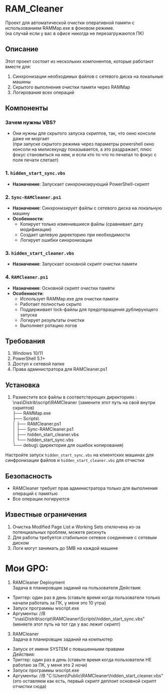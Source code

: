 # RAM_Cleaner
Проект для автоматической очистки оперативной памяти с использованием RAMMap.exe в фоновом режиме.  
(на случай если у вас в офисе никогда не перезагружаются ПК)

## Описание
Этот проект состоит из нескольких компонентов, которые работают вместе для:
1. Синхронизации необходимых файлов с сетевого диска на локальные машины
2. Скрытого выполнения очистки памяти через RAMMap
3. Логирования всех операций

## Компоненты
### Зачем нужны VBS?
- Они нужны для скрытого запуска скриптов, так, что окно консоли даже не моргает  
(при запуске скрытого режима через параметры powershell окно консоли на милисекунду показывается, а это раздражает, плюс фокус становиться на нем, и если кто то что то печатал то фокус с поля печати слетает)

### 1. `hidden_start_sync.vbs`
- **Назначение**: Запускает синхронизирующий PowerShell-скрипт

### 2. `Sync-RAMCleaner.ps1`
- **Назначение**: Синхронизирует файлы с сетевого диска на локальную машину
- **Особенности**:
  - Копирует только изменившиеся файлы (сравнивает дату модификации)
  - Создает целевую директорию при необходимости
  - Логирует ошибки синхронизации

### 3. `hidden_start_cleaner.vbs`
- **Назначение**: Запускает основной скрипт очистки памяти

### 4. `RAMCleaner.ps1`
- **Назначение**: Основной скрипт очистки памяти
- **Особенности**:
  - Использует RAMMap.exe для очистки памяти
  - Работает полностью скрыто
  - Поддерживает lock-файлы для предотвращения дублирующего запуска
  - Логирует результаты очистки
  - Выполняет ротацию логов

## Требования
1. Windows 10/11
2. PowerShell 5.1+
3. Доступ к сетевой папке
4. Права администратора для RAMCleaner.ps1

## Установка
1. Разместите все файлы в соответствующих директориях :  
\nas\Distrib\script\RAMCleaner (замените этот путь на свой внутри скриптов)  
├── RAMMap.exe  
├── Scripts\  
│ ├── RAMCleaner.ps1  
│ ├── Sync-RAMCleaner.ps1  
│ ├── hidden_start_cleaner.vbs  
│ └── hidden_start_sync.vbs  
└── debug\ (директория для ошибок копирования)  

Настройте запуск `hidden_start_sync.vbs` на клиентских машинах для синфронизации файлов и `hidden_start_cleaner.vbs` для отчистки  

## Безопасность
- RAMCleaner требует прав администратора только для выполнения операций с памятью
- Все операции логируются

## Известные ограничения
1. Очистка Modified Page List и Working Sets отключена из-за потенциальных проблем, можете рискнуть
2. Для работы требуется стабильное сетевое соединение с сетевым диском
3. Логи могут занимать до 5MB на каждой машине

# Мои GPO:
1) RAMCleaner Deployment  
Задача в планировщик заданий на пользователя
Действия:
- Триггер: один раз в день (ставьте время когда пользователи только начали работать за ПК, у меня это 10 утра)
- Запуск программы wscript.exe
- Аргументы: //B "\\nas\Distrib\script\RAMCleaner\Scripts\hidden_start_sync.vbs" (меняете этот путь на тот где у вас лежит скрипт)
3) RAMCleaner  
Задача в планировщик заданий на компьютер
- Запуск от имени SYSTEM с повышенными правами  
Действия:
- Триггер: один раз в день (ставьте время когда пользователи НЕ работаю за ПК, у меня это 2 ночи)
- Запуск программы wscript.exe
- Аргументы: //B "C:\Users\Public\RAMCleaner\hidden_start_cleaner.vbs" (это оставляем как есть, первый скрипт деплоит основной скрипт отчистки сюда)
